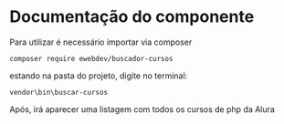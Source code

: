 # Documentação do componente

Para utilizar é necessário importar via composer
    
    composer require ewebdev/buscador-cursos
    
estando na pasta do projeto, digite no terminal:
    
    vendor\bin\buscar-cursos

Após, irá aparecer uma listagem com todos os cursos de php da Alura
